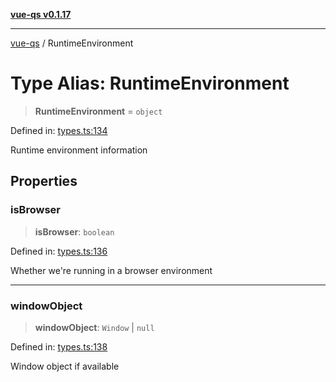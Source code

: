 [**vue-qs v0.1.17**](../README.md)

---

[vue-qs](../README.md) / RuntimeEnvironment

# Type Alias: RuntimeEnvironment

> **RuntimeEnvironment** = `object`

Defined in: [types.ts:134](https://github.com/iamsomraj/vue-qs/blob/b89690c4cfcb78328e659968e3c7235730988be4/src/types.ts#L134)

Runtime environment information

## Properties

### isBrowser

> **isBrowser**: `boolean`

Defined in: [types.ts:136](https://github.com/iamsomraj/vue-qs/blob/b89690c4cfcb78328e659968e3c7235730988be4/src/types.ts#L136)

Whether we're running in a browser environment

---

### windowObject

> **windowObject**: `Window` \| `null`

Defined in: [types.ts:138](https://github.com/iamsomraj/vue-qs/blob/b89690c4cfcb78328e659968e3c7235730988be4/src/types.ts#L138)

Window object if available
